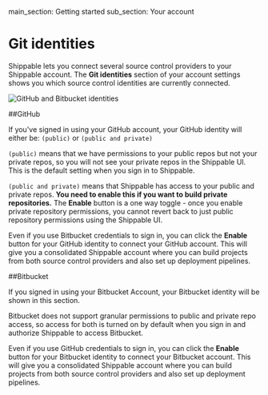 main_section: Getting started
sub_section: Your account

# Git identities

Shippable lets you connect several source control providers to your Shippable account. The **Git identities** section of your account settings shows you which source control identities are currently connected.

<img src="../../images/getting-started/gitIdentities.png" alt="GitHub and Bitbucket
identities">

##GitHub

If you've signed in using your GitHub account, your GitHub identity will either be: `(public)` or `(public and private)`

`(public)` means that we have permissions to your public repos but not your private repos, so you will not see your private repos in the Shippable UI. This is the default setting when you sign in to Shippable.

`(public and private)` means that Shippable has access to your public and private
repos. **You need to enable this if you want to build private repositories.** The **Enable** button is a one way toggle - once you enable private repository permissions, you cannot revert back to just public repository permissions using the Shippable UI.

Even if you use Bitbucket credentials to sign in, you can click the **Enable** button for your GitHub identity to connect your GitHub account. This will give you a consolidated Shippable account where you can build projects from both source control providers and also set up deployment pipelines.

##Bitbucket

If you signed in using your Bitbucket Account, your Bitbucket identity will be shown in this section.

Bitbucket does not support granular permissions to public and private repo access, so access for both is turned on by default when you sign in and authorize Shippable to access Bitbucket.

Even if you use GitHub credentials to sign in, you can click the **Enable** button for your Bitbucket identity to connect your Bitbucket account. This will give you a consolidated Shippable account where you can build projects from both source control providers and also set up deployment pipelines.
